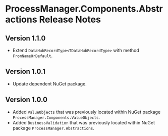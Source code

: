 # ProcessManager.Components.Abstractions Release Notes

## Version 1.1.0

- Extend `DataHubRecordType<TDataHubRecordType>` with method `FromNameOrDefault`.

## Version 1.0.1

- Update dependent NuGet package.

## Version 1.0.0

- Added `ValueObjects` that was previously located within NuGet package `ProcessManager.Components.ValueObjects`.
- Added `BusinessValidation` that was previously located within NuGet package `ProcessManager.Abstractions`.
